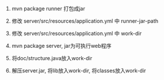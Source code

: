 1. mvn package runner 打包成jar

2. 修改 server/src/resources/application.yml 中 runner-jar-path

3. 修改 server/src/resources/application.yml 中 work-dir

4. mvn package server, jar为可执行web程序

5. 将doc/structure.java放入work-dir

6. 解压server.jar, 将lib放入work-dir, 将classes放入work-dir


